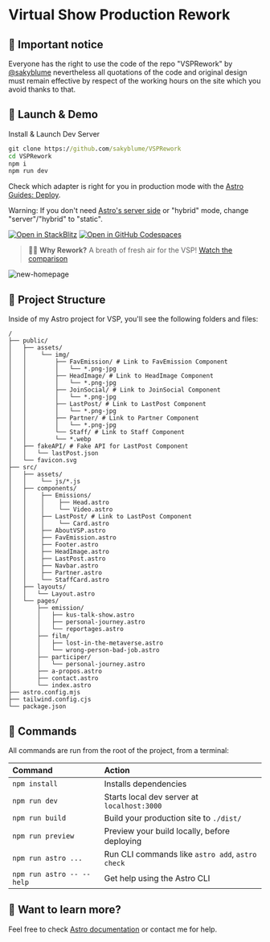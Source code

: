 # Virtual Show Production Rework

## 🚧 Important notice
Everyone has the right to use the code of the repo "VSPRework" by [@sakyblume](https://github.com/sakyblume) nevertheless all quotations of the code and original design must remain effective by respect of the working hours on the site which you avoid thanks to that.

## 👀 Launch & Demo 
Install & Launch Dev Server
```cmd
git clone https://github.com/sakyblume/VSPRework
cd VSPRework
npm i
npm run dev
```

Check which adapter is right for you in production mode with the [Astro Guides: Deploy](https://docs.astro.build/guides/deploy/).

Warning: If you don't need [Astro's server side](https://docs.astro.build/guides/server-side-rendering/) or "hybrid" mode, change "server"/"hybrid" to "static".

[![Open in StackBlitz](https://github.com/sakyblume/VSPRework/blob/main/r.md_assets/launch/stackblitz.svg?raw=true)](https://stackblitz.com/github/sakyblume/VSPRework?file=README.md)
[![Open in GitHub Codespaces](https://github.com/sakyblume/VSPRework/blob/main/r.md_assets/launch/github-codespaces.svg?raw=true)](https://codespaces.new/sakyblume/VSPRework)

> 🧑‍🚀 **Why Rework?** A breath of fresh air for the VSP! [Watch the comparison](https://github.com/sakyblume/VSPRework/tree/main/r.md_assets/vsp-compare/)

![new-homepage](https://github.com/sakyblume/VSPRework/blob/main/r.md_assets/vsp-compare/rework-by-me/vsp-demo-2023-09-20-20_50_35.png?raw=true)

## 🚀 Project Structure

Inside of my Astro project for VSP, you'll see the following folders and files:

```
/
├── public/
│   ├── assets/
│   │    └── img/
│   │        ├── FavEmission/ # Link to FavEmission Component
│   │        │   └── *.png-jpg 
│   │        ├── HeadImage/ # Link to HeadImage Component
│   │        │   └── *.png-jpg 
│   │        ├── JoinSocial/ # Link to JoinSocial Component
│   │        │   └── *.png-jpg 
│   │        ├── LastPost/ # Link to LastPost Component
│   │        │   └── *.png-jpg 
│   │        ├── Partner/ # Link to Partner Component
│   │        │   └── *.png-jpg
│   │        └── Staff/ # Link to Staff Component
│   │        └── *.webp
│   ├── fakeAPI/ # Fake API for LastPost Component
│   │   └── lastPost.json 
│   └── favicon.svg
├── src/
│   ├── assets/
│   │    └── js/*.js
│   ├── components/
│   │    ├── Emissions/
│   │    │    ├── Head.astro
│   │    │    └── Video.astro
│   │    ├── LastPost/ # Link to LastPost Component
│   │    │    └── Card.astro
│   │    ├── AboutVSP.astro
│   │    ├── FavEmission.astro
│   │    ├── Footer.astro
│   │    ├── HeadImage.astro
│   │    ├── LastPost.astro 
│   │    ├── Navbar.astro
│   │    ├── Partner.astro
│   │    └── StaffCard.astro
│   ├── layouts/
│   │   └── Layout.astro
│   └── pages/
│       ├── emission/
│       │   ├── kus-talk-show.astro
│       │   ├── personal-journey.astro
│       │   └── reportages.astro
│       ├── film/
│       │   ├── lost-in-the-metaverse.astro
│       │   └── wrong-person-bad-job.astro
│       ├── participer/
│       │   └── personal-journey.astro
│       ├── a-propos.astro
│       ├── contact.astro
│       └── index.astro
├── astro.config.mjs
├── tailwind.config.cjs
└── package.json
```

## 🧞 Commands

All commands are run from the root of the project, from a terminal:

| Command                   | Action                                           |
| :------------------------ | :----------------------------------------------- |
| `npm install`             | Installs dependencies                            |
| `npm run dev`             | Starts local dev server at `localhost:3000`      |
| `npm run build`           | Build your production site to `./dist/`          |
| `npm run preview`         | Preview your build locally, before deploying     |
| `npm run astro ...`       | Run CLI commands like `astro add`, `astro check` |
| `npm run astro -- --help` | Get help using the Astro CLI                     |

## 👀 Want to learn more?

Feel free to check [Astro documentation](https://docs.astro.build) or contact me for help.
